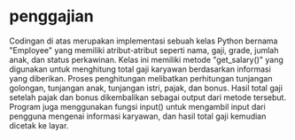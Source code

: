 # penggajian
Codingan di atas merupakan implementasi sebuah kelas Python bernama "Employee" yang memiliki atribut-atribut seperti nama, gaji, grade, jumlah anak, dan status perkawinan. Kelas ini memiliki metode "get_salary()" yang digunakan untuk menghitung total gaji karyawan berdasarkan informasi yang diberikan. Proses penghitungan melibatkan perhitungan tunjangan golongan, tunjangan anak, tunjangan istri, pajak, dan bonus. Hasil total gaji setelah pajak dan bonus dikembalikan sebagai output dari metode tersebut. Program juga menggunakan fungsi input() untuk mengambil input dari pengguna mengenai informasi karyawan, dan hasil total gaji kemudian dicetak ke layar.
